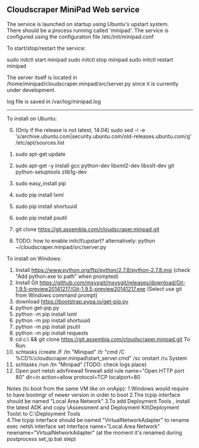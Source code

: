 Cloudscraper MiniPad Web service
--------------------------------

The service is launched on startup using Ubuntu's upstart system.  
There should be a process running called 'minipad'. The service is 
configured using the configuration file /etc/init/minipad.conf

To start/stop/restart the service:

sudo initctl start minipad
sudo initctl stop minipad
sudo initctl restart minipad

The server itself is located in 
/home/minipad/cloudscraper.minpad/src/server.py 
since it is currently under development.  

log file is saved in
/var/log/minipad.log


--------------------------------
To install on Ubuntu:

0. (Only if the release is not latest, 14.04) sudo sed -i -e 's/archive.ubuntu.com\|security.ubuntu.com/old-releases.ubuntu.com/g' /etc/apt/sources.list
1. sudo apt-get update
2. sudo apt-get -y install gcc python-dev libxml2-dev libxslt-dev git python-setuptools zlib1g-dev
3. sudo easy_install pip
4. sudo pip install lxml
5. sudo pip install shortuuid
6. sudo pip install psutil
7. git clone https://git.assembla.com/cloudscraper.minpad.git


8. TODO: how to enable initclt\upstart?
alternatively: python ~/cloudscraper.minpad/src/server.py


To install on Windows:
1. Install https://www.python.org/ftp/python/2.7.8/python-2.7.8.msi (check "Add python.exe to path" when prompted) 
2. Install Git https://github.com/msysgit/msysgit/releases/download/Git-1.9.5-preview20141217/Git-1.9.5-preview20141217.exe (Select use git from Windows command prompt)
3. download https://bootstrap.pypa.io/get-pip.py
4. python get-pip.py
5. python -m pip install lxml
6. python -m pip install shortuuid
7. python -m pip install psutil
8. python -m pip install requests
9. cd c:\ && git clone https://git.assembla.com/cloudscraper.minpad.git
To Run: 
10. schtasks /create /F /tn "Minipad" /tr "cmd /C %CD%\cloudscraper.minpad\start_server.cmd" /sc onstart /ru System
11. schtasks /run /tn "Minipad" 
(TODO: check logs place)
12. Open port 
netsh advfirewall firewall add rule name="Open HTTP port 80" dir=in action=allow protocol=TCP localport=80

Notes (to boot from the same VM like on onApp):
1.Windows would require to have bootmgr of newer version in order to boot
2.The tcpip interface should be named "Local Area Network"
3.To add Deployment Tools , install the latest ADK and copy <ADK install Path>\Assessment and Deployment Kit\Deployment Tools\ to C:\Deployment Tools\
4.The tcpip interface should be named "VirtualNetworkAdapter"
to rename exec
netsh interface set interface name="Local Area Network" newname="VirtualNetworkAdapter"
(at the moment it's renamed during postprocess set_ip.bat step)
